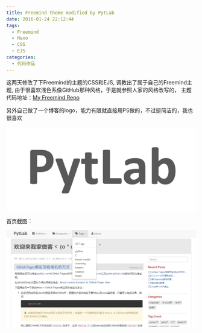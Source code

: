 ```yaml
---
title: Freemind theme modified by PytLab
date: 2016-01-24 22:12:44
tags:
  - Freemind
  - Hexo
  - CSS
  - EJS
categories:
  - 代码作品
---
```


这两天修改了下Freemind的主题的CSS和EJS, 调教出了属于自己的Freemind主题, 由于很喜欢浅色系像GitHub那种风格，于是就参照人家的风格改写的，
主题代码地址：[My Freemind Repo](https://github.com/PytLab/hexo-theme-freemind)

另外自己做了一个博客的logo，能力有限就直接用PS做的，不过挺简洁的，我也很喜欢

![](assets/images/blog_img/2016-01-24-Freemind-modified-by-PytLab/logo_565x250.png)
<!-- more -->

首页截图：

![](assets/images/blog_img/2016-01-24-Freemind-modified-by-PytLab/homepage.png)


